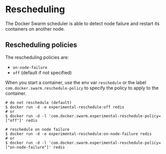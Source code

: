 <!--[metadata]>
+++
title = "Docker Swarm recheduling"
description = "Swarm rescheduling"
keywords = ["docker, swarm, clustering, rescheduling"]
[menu.main]
parent="smn_workw_swarm"
weight=5
+++
<![end-metadata]-->

# Rescheduling

The Docker Swarm scheduler is able to detect node failure and
restart its containers on another node.

## Rescheduling policies

The rescheduling policies are:

* `on-node-failure`
* `off` (default if not specified)


When you start a container, use the env var `reschedule` or the
label `com.docker.swarm.reschedule-policy` to specify the policy to
apply to the container.

```
# do not reschedule (default)
$ docker run -d -e experimental-reschedule:off redis
# or
$ docker run -d -l 'com.docker.swarm.experimental-reschedule-policy=["off"]' redis
```

```
# reschedule on node failure
$ docker run -d -e experimental-reschedule:on-node-failure redis
# or
$ docker run -d -l 'com.docker.swarm.experimental-reschedule-policy=["on-node-failure"]' redis
```
